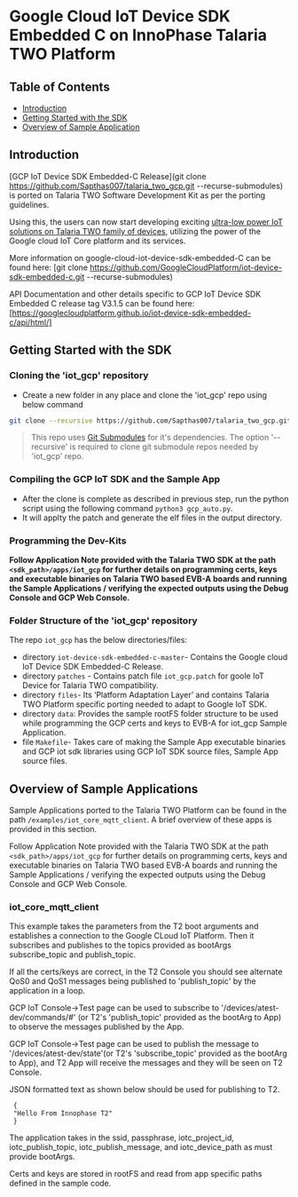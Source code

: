 # Google Cloud IoT Device SDK Embedded C on InnoPhase Talaria TWO Platform

## Table of Contents

- [Introduction](#introduction)
- [Getting Started with the SDK](#get-started)
- [Overview of Sample Application](#sample-app)

## Introduction

<a name="introduction"></a>

[GCP IoT Device SDK Embedded-C Release](git clone https://github.com/Sapthas007/talaria_two_gcp.git --recurse-submodules) is ported on Talaria TWO Software Development Kit as per the porting guidelines.

Using this, the users can now start developing exciting [ultra-low power IoT solutions on Talaria TWO family of devices](https://innophaseinc.com/talaria-technology-details/), utilizing the power of the Google cloud IoT Core platform and its services.

More information on google-cloud-iot-device-sdk-embedded-C can be found here:
[git clone https://github.com/GoogleCloudPlatform/iot-device-sdk-embedded-c.git --recurse-submodules)

API Documentation and other details specific to GCP IoT Device SDK Embedded C release tag V3.1.5 can be found here:
[https://googlecloudplatform.github.io/iot-device-sdk-embedded-c/api/html/]

## Getting Started with the SDK

<a name="get-started"></a>

### Cloning the 'iot_gcp' repository
- Create a new folder in any place and clone the 'iot_gcp' repo using below command
``` bash
git clone --recursive https://github.com/Sapthas007/talaria_two_gcp.git
```
> This repo uses [Git Submodules](https://git-scm.com/book/en/v2/Git-Tools-Submodules) for it's dependencies. The option '--recursive' is required to clone git submodule repos needed by 'iot_gcp' repo.


### Compiling the GCP IoT SDK and the Sample App
- After the clone is complete as described in previous step, run the python script using the following command `python3 gcp_auto.py`.
- It will applty the patch and generate the elf files in the output directory. 


### Programming the Dev-Kits
**Follow Application Note provided with the Talaria TWO SDK at the path `<sdk_path>/apps/iot_gcp` for further details on programming certs, keys and executable binaries on Talaria TWO based EVB-A boards and running the Sample Applications / verifying the expected outputs using the Debug Console and GCP Web Console.**

### Folder Structure of the 'iot_gcp' repository
The repo `iot_gcp` has the below directories/files:

- directory `iot-device-sdk-embedded-c-master`- Contains the Google cloud IoT Device SDK Embedded-C Release.
- directory `patches` - Contains patch file `iot_gcp.patch` for goole IoT Device for Talaria TWO compatibility.
- directory `files`- Its ‘Platform Adaptation Layer’ and contains Talaria TWO Platform specific porting needed to adapt to Google IoT SDK.
- directory `data`: Provides the sample rootFS folder structure to be used while programming the GCP certs and keys to EVB-A for iot_gcp Sample Application.
- file `Makefile`- Takes care of making the Sample App executable binaries and GCP iot sdk libraries using GCP IoT SDK source files, Sample App source files.

## Overview of Sample Applications

<a name="iot_core_mqtt_client"></a>

Sample Applications ported to the Talaria TWO Platform can be found in the path `/examples/iot_core_mqtt_client`.
A brief overview of these apps is provided in this section.

Follow Application Note provided with the Talaria TWO SDK at the path `<sdk_path>/apps/iot_gcp` for further details on programming certs, keys and executable binaries on Talaria TWO based EVB-A boards and running the Sample Applications / verifying the expected outputs using the Debug Console and GCP Web Console.
 
### iot_core_mqtt_client
This example takes the parameters from the  T2 boot arguments and establishes a connection to the Google CLoud IoT Platform.
Then it subscribes and publishes to the topics provided as bootArgs subscribe_topic and publish_topic.

If all the certs/keys are correct, in the T2 Console you should see alternate QoS0 and QoS1 messages being published to 'publish_topic' by the application in a loop.

GCP IoT Console->Test page can be used to subscribe to '/devices/atest-dev/commands/#' (or T2's 'publish_topic' provided as the bootArg to App) to observe the messages published by the App.

GCP IoT Console->Test page can be used to publish the message to '/devices/atest-dev/state'(or T2's 'subscribe_topic' provided as the bootArg to App), and T2 App will receive the
messages and they will be seen on T2 Console.

JSON formatted text as shown below should be used for publishing to T2.
```
 {
 "Hello From Innophase T2"
 }
```

The application takes in the ssid, passphrase, iotc_project_id, iotc_publish_topic, iotc_publish_message, and iotc_device_path as must provide bootArgs.

Certs and keys are stored in rootFS and read from app specific paths defined in the sample code.



